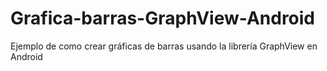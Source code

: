 # Grafica-barras-GraphView-Android
Ejemplo de como crear gráficas de barras usando la librería GraphView en Android
